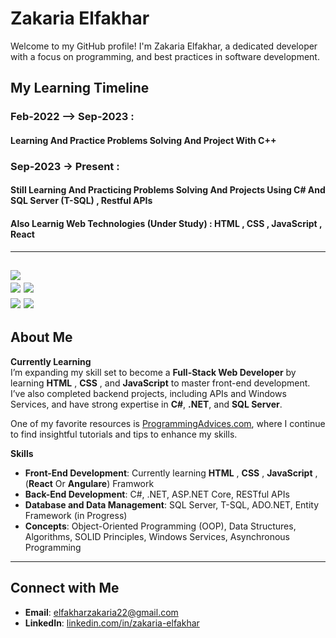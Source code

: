 # Zakaria Elfakhar

Welcome to my GitHub profile! I'm Zakaria Elfakhar, a dedicated developer with a focus on programming, and best practices in software development.

## My Learning Timeline
 ### Feb-2022 --> Sep-2023 :
  #### Learning And Practice Problems Solving And Project  With C++
 
 ### Sep-2023 -> Present : 
  #### Still Learning  And Practicing Problems Solving And Projects Using C# And SQL Server (T-SQL) , Restful APIs 
  #### Also Learnig Web Technologies (Under Study) : HTML , CSS , JavaScript , React 
---
  ![](http://github-profile-summary-cards.vercel.app/api/cards/profile-details?username=ZakaDev22&theme=darcula) 
  <br>
  ![](http://github-profile-summary-cards.vercel.app/api/cards/repos-per-language?username=ZakaDev22&theme=darcula)
  ![](http://github-profile-summary-cards.vercel.app/api/cards/most-commit-language?username=ZakaDev22&theme=darcula)
  <br>
  ![](http://github-profile-summary-cards.vercel.app/api/cards/stats?username=ZakaDev22&theme=darcula)
  ![](http://github-profile-summary-cards.vercel.app/api/cards/productive-time?username=ZakaDev22&theme=darcula&utcOffset=8)
---
## About Me  

**Currently Learning**  
I’m expanding my skill set to become a **Full-Stack Web Developer** by learning **HTML** , **CSS** , and **JavaScript**  to master front-end development. I’ve also completed backend projects, including APIs and Windows Services, and have strong expertise in **C#**, **.NET**, and **SQL Server**.  

One of my favorite resources is [ProgrammingAdvices.com](https://programmingadvices.com), where I continue to find insightful tutorials and tips to enhance my skills.  

**Skills**  
- **Front-End Development**: Currently learning **HTML** , **CSS** , **JavaScript** , (**React** Or **Angulare**) Framwork 
- **Back-End Development**: C#, .NET, ASP.NET Core, RESTful APIs  
- **Database and Data Management**: SQL Server, T-SQL, ADO.NET, Entity Framework (in Progress) 
- **Concepts**: Object-Oriented Programming (OOP), Data Structures, Algorithms, SOLID Principles, Windows Services, Asynchronous Programming 

---

## Connect with Me  

- **Email**: [elfakharzakaria22@gmail.com](mailto:elfakharzakaria22@gmail.com)  
- **LinkedIn**: [linkedin.com/in/zakaria-elfakhar](https://linkedin.com/in/zakaria-elfakhar)  

